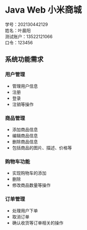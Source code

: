 # Java Web 小米商城

学号：202130442129  
姓名：叶晨阳  
测试账户：13522121066  
口令：123456  

## 系统功能需求

### 用户管理
- 管理用户信息
- 注册
- 登录
- 注销等操作

### 商品管理
- 添加商品信息
- 编辑商品信息
- 删除商品信息
- 包括商品的图片、描述、价格等

### 购物车功能
- 实现购物车的添加
- 删除
- 修改商品数量等操作

### 订单管理
- 处理用户下单
- 取消订单
- 确认收货等订单相关的操作
